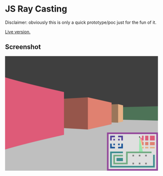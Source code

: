 # JS Ray Casting

Disclaimer: obviously this is only a quick prototype/poc just for the fun of it.

[Live version.](https://leondejong.com/application/ray-casting)  

## Screenshot

![alt ray-casting](https://raw.githubusercontent.com/leondejong/js-ray-casting/master/image.png)
